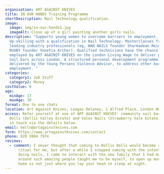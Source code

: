 ```yaml
---
organisation: ART AGAINST KNIVES
title: IN OUR HANDS Training Programme
shortDescription: Nail Technology qualification.
image:
  image: img/in-our-hands1.jpg
  imageAlt: Close up of a girl painting another girls nails.
description: "Supports young women to overcome barriers to employment.
  Up-skilling with a qualification in Nail Technology. Masterclasses from
  leading industry professionals (eg, WAH NAILS founder Sharmadean Reid and
  RUUBY founder Venetia Archer). Qualified technicians have the chance to be
  employed by ART AGAINST KNIVES on the London Living Wage to deliver pop-up
  nail bars across London. A structured personal development programme,
  delivered by the Young Persons Violence Advisor, to address other barriers to
  employment. "
categories:
  category1: Job Stuff
  category2: Money
costValue: 0
age:
  minAge: 17
  maxAge: 30
format: One to one chats
location: Art Against Knives, Leagas Delaney, 1 Alfred Place, London WC1E 7EB
access: Refer yourself at one of ART AGAINST KNIVES' community nail bars, Dollis
  Dolls (Dollis Valley Estate) and Vales Nails (Strawberry Vale Estate) or get
  in touch via the details below.
email: hello@artagainstknives.com
form: https://www.artagainstknives.com/contact
phone: 020 3004 7974
reviews:
  - comment: I never thought that coming to Dollis Dolls would become a weekly
      ritual for me, but after a while I stopped coming with the intention of just
      doing nails, I came to interact with the new family that I had made. Being
      around such amazing people taught me to be myself, to open up more, and that
      home is not just where you lay your head to sleep at night.
---
```

